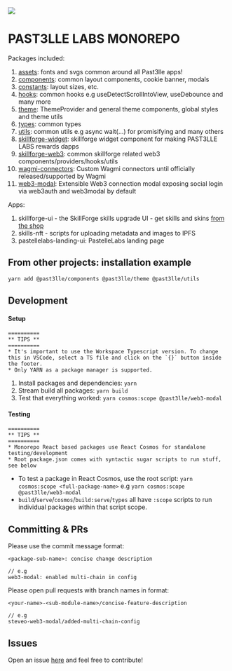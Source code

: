 <img src="https://user-images.githubusercontent.com/21335563/224188765-f886ae46-c251-431e-bc23-afbd851ae589.png"/>

# PAST3LLE LABS MONOREPO

Packages included:
1. [assets](/packages/assets): fonts and svgs common around all Past3lle apps!
2. [components](/packages/components): common layout components, cookie banner, modals
3. [constants](/packages/constants): layout sizes, etc.
4. [hooks](/packages/hooks): common hooks e.g useDetectScrollIntoView, useDebounce and many more
5. [theme](/packages/theme): ThemeProvider and general theme components, global styles and theme utils
6. [types](/packages/types): common types
7. [utils](/packages/utils): common utils e.g async wait(...) for promisifying and many others
8. [skillforge-widget](/packages/skillforge-widget): skillforge widget component for making PAST3LLE LABS rewards dapps
9. [skillforge-web3](/packages/skillforge-web3): common skillforge related web3 components/providers/hooks/utils
9. [wagmi-connectors](/packages/wagmi-connectors): Custom Wagmi connectors until officially released/supported by Wagmi
10. [web3-modal](/packages/web3-modal): Extensible Web3 connection modal exposing social login via web3auth and web3modal by default

Apps:
1. skillforge-ui - the SkillForge skills upgrade UI - get skills and skins [from the shop](https://pastelle.shop)
2. skills-nft - scripts for uploading metadata and images to IPFS
3. pastellelabs-landing-ui: PastelleLabs landing page

## From other projects: installation example
```bash
yarn add @past3lle/components @past3lle/theme @past3lle/utils
```

## Development

#### Setup
```
==========
** TIPS **
==========
* It's important to use the Workspace Typescript version. To change this in VSCode, select a TS file and click on the `{}` button inside the footer.
* Only YARN as a package manager is supported.
```
1. Install packages and dependencies: `yarn`
2. Stream build all packages: `yarn build`
3. Test that everything worked: `yarn cosmos:scope @past3lle/web3-modal`

#### Testing
```
==========
** TIPS **
==========
* Monorepo React based packages use React Cosmos for standalone testing/development
* Root package.json comes with syntactic sugar scripts to run stuff, see below
```
- To test a package in React Cosmos, use the root script: `yarn cosmos:scope <full-package-name>` e.g `yarn cosmos:scope @past3lle/web3-modal`
- `build`/`serve`/`cosmos`/`build:serve`/`types` all have `:scope` scripts to run individual packages within that script scope.

## Committing & PRs
Please use the commit message format: 
```
<package-sub-name>: concise change description

// e.g
web3-modal: enabled multi-chain in config
```

Please open pull requests with branch names in format:
```
<your-name>-<sub-module-name>/concise-feature-description

// e.g
steveo-web3-modal/added-multi-chain-config
```

## Issues
Open an issue [here](https://github.com/PAST3LLE/past3lle-monorepo/issues) and feel free to contribute!
